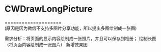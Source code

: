 # CWDrawLongPicture
====================<br>
(原因是因为微信不支持多图片分享功能，所以提出多图绘制成一张图)

需求分析：将页面的显示内容绘制成一张照片，并且可以保存到相册；
绘制长图（将页面内容绘制成一张图片）
新增效果图
